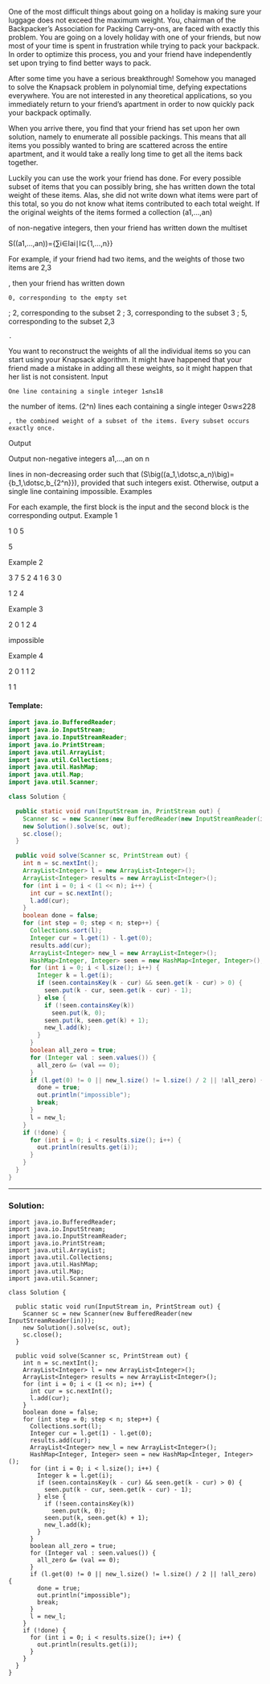 One of the most difficult things about going on a holiday is making sure your
luggage does not exceed the maximum weight. You, chairman of the Backpacker’s
Association for Packing Carry-ons, are faced with exactly this problem. You
are going on a lovely holiday with one of your friends, but now most of your
time is spent in frustration while trying to pack your backpack. In order to
optimize this process, you and your friend have independently set upon trying to
find better ways to pack.

After some time you have a serious breakthrough! Somehow you managed to solve
the Knapsack problem in polynomial time, defying expectations everywhere. You
are not interested in any theoretical applications, so you immediately return to
your friend’s apartment in order to now quickly pack your backpack optimally.

When you arrive there, you find that your friend has set upon her own solution,
namely to enumerate all possible packings. This means that all items you
possibly wanted to bring are scattered across the entire apartment, and it would
take a really long time to get all the items back together.

Luckily you can use the work your friend has done. For every possible subset of
items that you can possibly bring, she has written down the total weight
of these items. Alas, she did not write down what items were part of this
total, so you do not know what items contributed to each total weight. If the
original weights of the items formed a collection (a1,…,an)

of non-negative integers, then your friend has
written down the multiset

S((a1,…,an))={∑i∈Iai∣I⊆{1,…,n}}

For example, if your friend had two items, and the weights of those two items
are 2,3

, then your friend has written down

    0, corresponding to the empty set 

;
2, corresponding to the subset 2
;
3, corresponding to the subset 3
;
5, corresponding to the subset 2,3

    .

You want to reconstruct the weights of all
the individual items so you can start using your Knapsack algorithm. It
might have happened that your friend made a mistake in adding all these weights,
so it might happen that her list is not consistent.
Input

    One line containing a single integer 1≤n≤18

the number of items.
(2^n) lines each containing a single integer 0≤w≤228

    , the combined weight of a subset of the items. Every subset occurs exactly once.

Output

Output non-negative integers a1,…,an
on n

lines in
non-decreasing order such that
(S\big((a_1,\dotsc,a_n)\big)={b_1,\dotsc,b_{2^n}}), provided that such
integers exist.
Otherwise, output a single line containing impossible.
Examples

For each example, the first block is the input and the second block is the corresponding output.
Example 1

1
0
5

5

Example 2

3
7
5
2
4
1
6
3
0

1
2
4

Example 3

2
0
1
2
4

impossible

Example 4

2
0
1
1
2

1
1

#### Template:
```java
import java.io.BufferedReader;
import java.io.InputStream;
import java.io.InputStreamReader;
import java.io.PrintStream;
import java.util.ArrayList;
import java.util.Collections;
import java.util.HashMap;
import java.util.Map;
import java.util.Scanner;

class Solution {

  public static void run(InputStream in, PrintStream out) {
    Scanner sc = new Scanner(new BufferedReader(new InputStreamReader(in)));
    new Solution().solve(sc, out);
    sc.close();
  }

  public void solve(Scanner sc, PrintStream out) {
    int n = sc.nextInt();
    ArrayList<Integer> l = new ArrayList<Integer>();
    ArrayList<Integer> results = new ArrayList<Integer>();
    for (int i = 0; i < (1 << n); i++) {
      int cur = sc.nextInt();
      l.add(cur);
    }
    boolean done = false;
    for (int step = 0; step < n; step++) {
      Collections.sort(l);
      Integer cur = l.get(1) - l.get(0);
      results.add(cur);
      ArrayList<Integer> new_l = new ArrayList<Integer>();
      HashMap<Integer, Integer> seen = new HashMap<Integer, Integer>();
      for (int i = 0; i < l.size(); i++) {
        Integer k = l.get(i);
        if (seen.containsKey(k - cur) && seen.get(k - cur) > 0) {
          seen.put(k - cur, seen.get(k - cur) - 1);
        } else {
          if (!seen.containsKey(k))
            seen.put(k, 0);
          seen.put(k, seen.get(k) + 1);
          new_l.add(k);
        }
      }
      boolean all_zero = true;
      for (Integer val : seen.values()) {
        all_zero &= (val == 0);
      }
      if (l.get(0) != 0 || new_l.size() != l.size() / 2 || !all_zero) {
        done = true;
        out.println("impossible");
        break;
      }
      l = new_l;
    }
    if (!done) {
      for (int i = 0; i < results.size(); i++) {
        out.println(results.get(i));
      }
    }
  }
}

```

___________________________________________________________________
### Solution:
```
import java.io.BufferedReader;
import java.io.InputStream;
import java.io.InputStreamReader;
import java.io.PrintStream;
import java.util.ArrayList;
import java.util.Collections;
import java.util.HashMap;
import java.util.Map;
import java.util.Scanner;

class Solution {

  public static void run(InputStream in, PrintStream out) {
    Scanner sc = new Scanner(new BufferedReader(new InputStreamReader(in)));
    new Solution().solve(sc, out);
    sc.close();
  }

  public void solve(Scanner sc, PrintStream out) {
    int n = sc.nextInt();
    ArrayList<Integer> l = new ArrayList<Integer>();
    ArrayList<Integer> results = new ArrayList<Integer>();
    for (int i = 0; i < (1 << n); i++) {
      int cur = sc.nextInt();
      l.add(cur);
    }
    boolean done = false;
    for (int step = 0; step < n; step++) {
      Collections.sort(l);
      Integer cur = l.get(1) - l.get(0);
      results.add(cur);
      ArrayList<Integer> new_l = new ArrayList<Integer>();
      HashMap<Integer, Integer> seen = new HashMap<Integer, Integer>();
      for (int i = 0; i < l.size(); i++) {
        Integer k = l.get(i);
        if (seen.containsKey(k - cur) && seen.get(k - cur) > 0) {
          seen.put(k - cur, seen.get(k - cur) - 1);
        } else {
          if (!seen.containsKey(k))
            seen.put(k, 0);
          seen.put(k, seen.get(k) + 1);
          new_l.add(k);
        }
      }
      boolean all_zero = true;
      for (Integer val : seen.values()) {
        all_zero &= (val == 0);
      }
      if (l.get(0) != 0 || new_l.size() != l.size() / 2 || !all_zero) {
        done = true;
        out.println("impossible");
        break;
      }
      l = new_l;
    }
    if (!done) {
      for (int i = 0; i < results.size(); i++) {
        out.println(results.get(i));
      }
    }
  }
}

```
